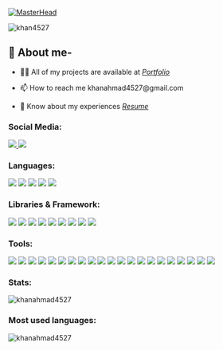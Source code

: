 [![MasterHead](https://res.cloudinary.com/dh0achfh3/image/upload/v1673934119/github-header_c00zu6.png)](https://khanahmad4527.github.io/)


<p align="left"> <img src="https://komarev.com/ghpvc/?username=khan4527&label=Profile%20views&color=0e75b6&style=flat" alt="khan4527" /> </p>

## 💫 About me-

- 👨‍💻 All of my projects are available at [*Portfolio*](https://portfolio.khanahmad4527.workers.dev/)

- 📫 How to reach me khanahmad4527<span>@gmail.com<span>

- 📄 Know about my experiences [*Resume*](https://drive.google.com/file/d/1z1hFvKyRcgWK3a__Ay-FRz29rDwK4_to/view?usp=sharing)

<h3 align="left">Social Media:</h3>
<p align="left">
	<a href="https://www.linkedin.com/in/khanahmad4527/" target="_blank">
		<img src="https://img.shields.io/badge/LinkedIn-0077B5?style=for-the-badge&logo=linkedin&logoColor=white" />
	</a>
	<a href="https://www.youtube.com/@khanahmad452" target="_blank">
		<img src="https://img.shields.io/badge/YouTube-FF0000?style=for-the-badge&logo=youtube&logoColor=white" />
	</a>
</p>

<h3 align="left">Languages:</h3>
<p align="left"> <img src="https://img.shields.io/badge/JavaScript-F7DF1E?style=for-the-badge&logo=javascript&logoColor=black" /> <img src="https://img.shields.io/badge/TypeScript-007ACC?style=for-the-badge&logo=typescript&logoColor=white" /> <img src="https://img.shields.io/badge/HTML5-E34F26?style=for-the-badge&logo=html5&logoColor=white" /> <img src="https://img.shields.io/badge/CSS3-1572B6?style=for-the-badge&logo=css3&logoColor=white" /> <img src="https://img.shields.io/badge/C++-00599C?style=for-the-badge&logo=c%2B%2B&logoColor=white" /> </p>

<h3 align="left">Libraries & Framework:</h3>
<p align="left"> <img src="https://img.shields.io/badge/React-20232A?style=for-the-badge&logo=react&logoColor=61DAFB" /> <img src="https://img.shields.io/badge/Remix-000000?style=for-the-badge&logo=remix&logoColor=white" /> <img src="https://img.shields.io/badge/Next.js-000000?style=for-the-badge&logo=next.js&logoColor=white" /> <img src="https://img.shields.io/badge/NestJS-E0234E?style=for-the-badge&logo=nestjs&logoColor=white" /> <img src="https://img.shields.io/badge/Express.js-000000?style=for-the-badge&logo=express&logoColor=white" /> <img src="https://img.shields.io/badge/Redux-593D88?style=for-the-badge&logo=redux&logoColor=white" /> <img src="https://img.shields.io/badge/Chakra_UI-319795?style=for-the-badge&logo=chakra-ui&logoColor=white" /> <img src="https://img.shields.io/badge/Mantine-339AF0?style=for-the-badge&logo=data:image/svg+xml;base64,&logoColor=white" /> <img src="https://img.shields.io/badge/Mongoose-880000?style=for-the-badge&logo=mongoose&logoColor=white" /> </p>

<h3 align="left">Tools:</h3>
<p align="left"> <img src="https://img.shields.io/badge/GitHub-181717?style=for-the-badge&logo=github&logoColor=white" /> <img src="https://img.shields.io/badge/VS_Code-007ACC?style=for-the-badge&logo=visual-studio-code&logoColor=white" /> <img src="https://img.shields.io/badge/Docker-2496ED?style=for-the-badge&logo=docker&logoColor=white" /> <img src="https://img.shields.io/badge/BullMQ-E60000?style=for-the-badge&logo=data:image/svg+xml;base64,&logoColor=white" /> <img src="https://img.shields.io/badge/Directus-263238?style=for-the-badge&logo=directus&logoColor=white" /> <img src="https://img.shields.io/badge/Cloudflare-F38020?style=for-the-badge&logo=cloudflare&logoColor=white" /> <img src="https://img.shields.io/badge/AWS-232F3E?style=for-the-badge&logo=amazon-aws&logoColor=white" /> <img src="https://img.shields.io/badge/GCP-4285F4?style=for-the-badge&logo=google-cloud&logoColor=white" /> <img src="https://img.shields.io/badge/Hetzner-E41937?style=for-the-badge&logo=data:image/svg+xml;base64,&logoColor=white" /> <img src="https://img.shields.io/badge/Pulumi-9900FF?style=for-the-badge&logo=pulumi&logoColor=white" /> <img src="https://img.shields.io/badge/PostgreSQL-4169E1?style=for-the-badge&logo=postgresql&logoColor=white" /> <img src="https://img.shields.io/badge/Redis-DC382D?style=for-the-badge&logo=redis&logoColor=white" /> <img src="https://img.shields.io/badge/Bunny_CDN-FF4785?style=for-the-badge&logo=data:image/svg+xml;base64,&logoColor=white" /> <img src="https://img.shields.io/badge/MongoDB-47A248?style=for-the-badge&logo=mongodb&logoColor=white" /> <img src="https://img.shields.io/badge/Cypress-17202C?style=for-the-badge&logo=cypress&logoColor=white" /> <img src="https://img.shields.io/badge/Jest-C21325?style=for-the-badge&logo=jest&logoColor=white" /> <img src="https://img.shields.io/badge/Netlify-00C7B7?style=for-the-badge&logo=netlify&logoColor=white" /> <img src="https://img.shields.io/badge/Vercel-000000?style=for-the-badge&logo=vercel&logoColor=white" /> <img src="https://img.shields.io/badge/Windows_10-0078D6?style=for-the-badge&logo=windows&logoColor=white" /> <img src="https://img.shields.io/badge/Ubuntu-E95420?style=for-the-badge&logo=ubuntu&logoColor=white" /> <img src="https://img.shields.io/badge/ChatGPT-10A37F?style=for-the-badge&logo=openai&logoColor=white" /> </p>

<h3 align="left">Stats:</h3>
<p  align="left">
	<img align="center" src="https://streak-stats.demolab.com?user=khanahmad4527&theme=sea&hide_border=true&border_radius=10&date_format=j%20M%5B%20Y%5D&background=005685" alt="khanahmad4527"/>
</p>

<h3 align="left">Most used languages:</h3>
<p  align="left">
	<img align="left" src="https://github-readme-stats.vercel.app/api/top-langs/?username=khanahmad4527&title_color=005685&text_color=005685&icon_color=005685&bg_color=ffffff&border_radius=10&border_color=005685" alt="khanahmad4527" />
</p>

